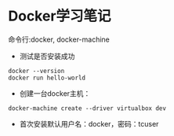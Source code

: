 # Docker学习笔记
命令行:docker, docker-machine
- 测试是否安装成功
```
docker --version
docker run hello-world
```

- 创建一台docker主机：
```
docker-machine create --driver virtualbox dev
```

- 首次安装默认用户名：docker，密码：tcuser